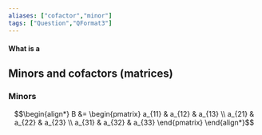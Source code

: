 ```yaml
---
aliases: ["cofactor","minor"]
tags: ["Question","QFormat3"]
---
```


#### What is a
## Minors and cofactors (matrices)
### Minors
$$\begin{align*}
B &= \begin{pmatrix} a_{11} &  a_{12} &  a_{13} \\  a_{21} &  a_{22} &  a_{23} \\  a_{31} &  a_{32} &  a_{33} \end{pmatrix}
\end{align*}$$

